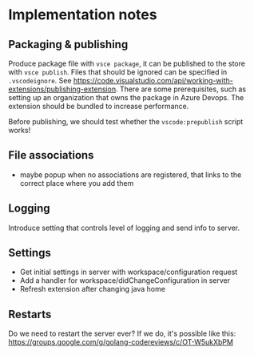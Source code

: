 # Implementation notes

## Packaging & publishing

Produce package file with `vsce package`, it can be published to the store with `vsce publish`. Files that should be ignored can be specified in `.vscodeignore`.
See <https://code.visualstudio.com/api/working-with-extensions/publishing-extension>. There are some prerequisites, such as setting up an organization that owns the package in Azure Devops. The extension should be bundled to increase performance.

Before publishing, we should test whether the `vscode:prepublish` script works!

## File associations

- maybe popup when no associations are registered, that links to the correct place where you add them

## Logging

Introduce setting that controls level of logging and send info to server.

## Settings

- Get initial settings in server with workspace/configuration request
- Add a handler for workspace/didChangeConfiguration in server
- Refresh extension after changing java home

## Restarts

Do we need to restart the server ever?
If we do, it's possible like this: <https://groups.google.com/g/golang-codereviews/c/OT-W5ukXbPM>
